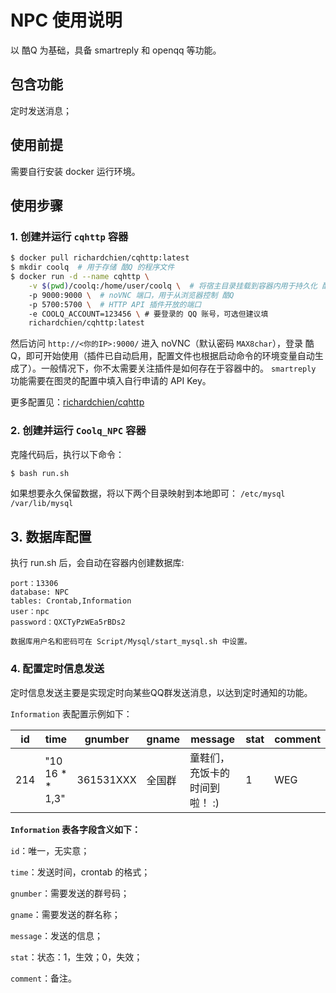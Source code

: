 # NPC 使用说明

以 酷Q 为基础，具备 smartreply 和 openqq 等功能。

## 包含功能

定时发送消息；

## 使用前提

需要自行安装 docker 运行环境。

## 使用步骤

### 1. 创建并运行 `cqhttp` 容器

```bash
$ docker pull richardchien/cqhttp:latest
$ mkdir coolq  # 用于存储 酷Q 的程序文件
$ docker run -d --name cqhttp \
    -v $(pwd)/coolq:/home/user/coolq \  # 将宿主目录挂载到容器内用于持久化 酷Q 的程序文件
    -p 9000:9000 \  # noVNC 端口，用于从浏览器控制 酷Q
    -p 5700:5700 \  # HTTP API 插件开放的端口
    -e COOLQ_ACCOUNT=123456 \ # 要登录的 QQ 账号，可选但建议填
    richardchien/cqhttp:latest
```

然后访问 `http://<你的IP>:9000/` 进入 noVNC（默认密码 `MAX8char`），登录 酷Q，即可开始使用（插件已自动启用，配置文件也根据启动命令的环境变量自动生成了）。一般情况下，你不太需要关注插件是如何存在于容器中的。
`smartreply` 功能需要在图灵的配置中填入自行申请的 API Key。


更多配置见：[richardchien/cqhttp](https://cqhttp.cc/docs/4.10/#/Docker)

### 2. 创建并运行 `Coolq_NPC` 容器

克隆代码后，执行以下命令：

```bash
$ bash run.sh
```

如果想要永久保留数据，将以下两个目录映射到本地即可：
`/etc/mysql`
`/var/lib/mysql`

## 3. 数据库配置

执行 run.sh 后，会自动在容器内创建数据库:

```
port：13306
database: NPC
tables: Crontab,Information
user：npc
password：QXCTyPzWEa5rBDs2

数据库用户名和密码可在 Script/Mysql/start_mysql.sh 中设置。
```

### 4. 配置定时信息发送

定时信息发送主要是实现定时向某些QQ群发送消息，以达到定时通知的功能。

`Information` 表配置示例如下：

| id | time | gnumber | gname | message | stat | comment |
| --- | --- | --- | --- | --- | --- | --- |
| 214 | "10 16 * * 1,3" | 361531XXX | 全国群 | 童鞋们，充饭卡的时间到啦！ :) | 1 | WEG |

**`Information` 表各字段含义如下：**

`id`：唯一，无实意；

`time`：发送时间，crontab 的格式；

`gnumber`：需要发送的群号码；

`gname`：需要发送的群名称；

`message`：发送的信息；

`stat`：状态：1，生效；0，失效；

`comment`：备注。



